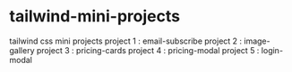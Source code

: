 # tailwind-mini-projects
tailwind css mini projects 
project 1 : email-subscribe
project 2 : image-gallery
project 3 : pricing-cards
project 4 : pricing-modal
project 5 : login-modal
